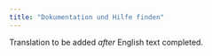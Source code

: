 ```yaml
---
title: "Dokumentation und Hilfe finden"
---
```

Translation to be added _after_ English text completed.
